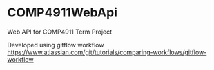 # COMP4911WebApi
Web API for COMP4911 Term Project  

Developed using gitflow workflow https://www.atlassian.com/git/tutorials/comparing-workflows/gitflow-workflow

